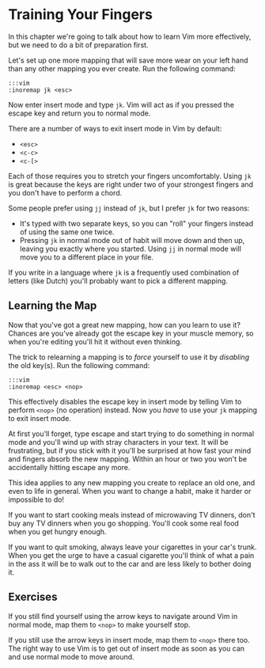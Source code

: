Training Your Fingers
=====================

In this chapter we're going to talk about how to learn Vim more effectively, but
we need to do a bit of preparation first.

Let's set up one more mapping that will save more wear on your left hand than
any other mapping you ever create.  Run the following command:

    :::vim
    :inoremap jk <esc>

Now enter insert mode and type `jk`.  Vim will act as if you pressed the escape
key and return you to normal mode.

There are a number of ways to exit insert mode in Vim by default:

* `<esc>`
* `<c-c>`
* `<c-[>`

Each of those requires you to stretch your fingers uncomfortably.  Using `jk` is
great because the keys are right under two of your strongest fingers and you
don't have to perform a chord.

Some people prefer using `jj` instead of `jk`, but I prefer `jk` for two
reasons:

* It's typed with two separate keys, so you can "roll" your fingers instead of
  using the same one twice.
* Pressing `jk` in normal mode out of habit will move down and then up, leaving
  you exactly where you started.  Using `jj` in normal mode will move you to
  a different place in your file.

If you write in a language where `jk` is a frequently used combination of
letters (like Dutch) you'll probably want to pick a different mapping.

Learning the Map
----------------

Now that you've got a great new mapping, how can you learn to use it?  Chances
are you've already got the escape key in your muscle memory, so when you're
editing you'll hit it without even thinking.

The trick to relearning a mapping is to *force* yourself to use it by
*disabling* the old key(s).  Run the following command:

    :::vim
    :inoremap <esc> <nop>

This effectively disables the escape key in insert mode by telling Vim to
perform `<nop>` (no operation) instead.  Now you *have* to use your `jk` mapping
to exit insert mode.

At first you'll forget, type escape and start trying to do something in normal
mode and you'll wind up with stray characters in your text.  It will be
frustrating, but if you stick with it you'll be surprised at how fast your mind
and fingers absorb the new mapping.  Within an hour or two you won't be
accidentally hitting escape any more.

This idea applies to any new mapping you create to replace an old one, and even
to life in general.  When you want to change a habit, make it harder or
impossible to do!

If you want to start cooking meals instead of microwaving TV dinners, don't buy
any TV dinners when you go shopping.  You'll cook some real food when you get
hungry enough.

If you want to quit smoking, always leave your cigarettes in your car's trunk.
When you get the urge to have a casual cigarette you'll think of what a pain in
the ass it will be to walk out to the car and are less likely to bother doing
it.

Exercises
---------

If you still find yourself using the arrow keys to navigate around Vim in normal
mode, map them to `<nop>` to make yourself stop.

If you still use the arrow keys in insert mode, map them to `<nop>` there too.
The right way to use Vim is to get out of insert mode as soon as you can and use
normal mode to move around.

